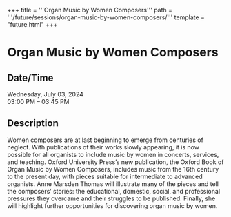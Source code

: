 +++
title = '''Organ Music by Women Composers'''
path = '''/future/sessions/organ-music-by-women-composers/'''
template = "future.html"
+++

<h1>Organ Music by Women Composers</h1>

<h2>Date/Time</h2>
<p>Wednesday, July 03, 2024<br>
03:00 PM – 03:45 PM</p>
<h2>Description</h2>

Women composers are at last beginning to emerge from centuries of neglect. With publications of their works slowly appearing, it is now possible for all organists to include music by women in concerts, services, and teaching.  Oxford University Press’s new publication, the Oxford Book of Organ Music by Women Composers, includes music from the 16th century to the present day, with pieces suitable for intermediate to advanced organists.  Anne Marsden Thomas will illustrate many of the pieces and tell the composers’ stories: the educational, domestic, social, and professional pressures they overcame and their struggles to be published.  Finally, she will highlight further opportunities for discovering organ music by women.


